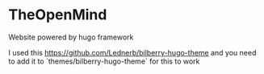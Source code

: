 # TheOpenMind
Website powered by hugo framework

I used this https://github.com/Lednerb/bilberry-hugo-theme and you need to add it to ´themes/bilberry-hugo-theme´ for this to work
